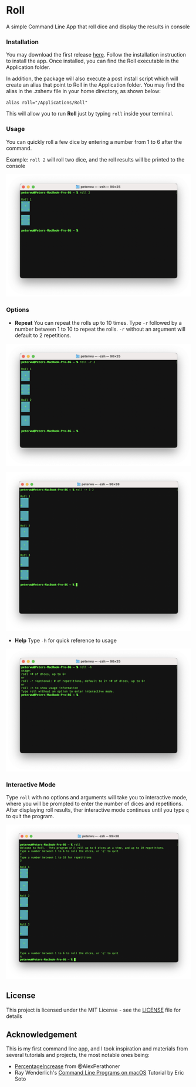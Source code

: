 #  Roll

A simple Command Line App that roll dice and display the results in console

### Installation
You may download the first release [here](https://github.com/PPeter326/Roll/releases/tag/1.0.0).  Follow the installation instruction to install the app.  Once installed, you can find the Roll executable in the Application folder.  

In addition, the package will also execute a post install script which will create an alias that point to Roll in the Application folder.  You may find the alias in the .zshenv file in your home directory, as shown below:
    
```
alias roll="/Applications/Roll"
```
This will allow you to run **Roll** just by typing ```roll``` inside your terminal.


### Usage

You can quickly roll a few dice by entering a number from 1 to 6 after the command.

Example: ```roll 2``` will roll two dice, and the roll results will be printed to the console

![ExampleImage](Resources/roll2screenshot.png)

### Options

* **Repeat**
You can repeat the rolls up to 10 times.  Type ```-r``` followed by a number between 1 to 10 to repeat the rolls.  ```-r``` without an argument will default to 2 repetitions.  

![ExampleImage](Resources/rollRepeatDefault.png)

![ExampleImage](Resources/rollRepeat3.png)

* **Help**
Type ```-h``` for quick reference to usage

![ExampleImage](Resources/rollhelp.png)

### Interactive Mode
Type ```roll```  with no options and arguments will take you to interactive mode, where you will be prompted to enter the number of dices and repetitions.  After displaying roll results, ther interactive mode continues until you type ```q``` to quit the program. 

![ExampleImage](Resources/rollInteractive.png)

## License

This project is licensed under the MIT License - see the [LICENSE](LICENSE) file for details

## Acknowledgement

This is my first command line app, and I took inspiration and materials from several tutorials and projects, the most notable ones being: 

* [PercentageIncrease](https://github.com/AlexPerathoner/PercentageIncrease) from @AlexPerathoner
* Ray Wenderlich's [Command Line Programs on macOS](https://www.raywenderlich.com/511-command-line-programs-on-macos-tutorial) Tutorial by Eric Soto
